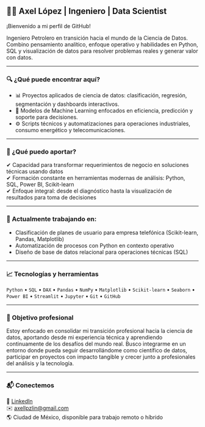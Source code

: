 ## 👨‍💻 Axel López | Ingeniero | Data Scientist

¡Bienvenido a mi perfil de GitHub!

Ingeniero Petrolero en transición hacia el mundo de la Ciencia de Datos. Combino pensamiento analítico, enfoque operativo y habilidades en Python, SQL y visualización de datos para resolver problemas reales y generar valor con datos.

---

### 🔍 ¿Qué puede encontrar aquí?

- 📊 Proyectos aplicados de ciencia de datos: clasificación, regresión, segmentación y dashboards interactivos.
- 🧠 Modelos de Machine Learning enfocados en eficiencia, predicción y soporte para decisiones.
- ⚙️ Scripts técnicos y automatizaciones para operaciones industriales, consumo energético y telecomunicaciones.

---

### 💼 ¿Qué puedo aportar?
 
✔ Capacidad para transformar requerimientos de negocio en soluciones técnicas usando datos  
✔ Formación constante en herramientas modernas de análisis: Python, SQL, Power BI, Scikit-learn  
✔ Enfoque integral: desde el diagnóstico hasta la visualización de resultados para toma de decisiones  

---

### 🚀 Actualmente trabajando en:

- Clasificación de planes de usuario para empresa telefónica (Scikit-learn, Pandas, Matplotlib)
- Automatización de procesos con Python en contexto operativo
- Diseño de base de datos relacional para operaciones técnicas (SQL)

---

### 📈 Tecnologías y herramientas

`Python` • `SQL` • `DAX` • `Pandas` • `NumPy` • `Matplotlib` • `Scikit-learn` • `Seaborn` • `Power BI` • `Streamlit` • `Jupyter` • `Git` • `GitHub`

---

<!-- ### 📊 Estadísticas de GitHub

<p align="center">
  <img src="https://github-readme-stats.vercel.app/api?username=axellpz&show_icons=true&theme=default&hide_title=false&count_private=true&hide=prs&include_all_commits=true" alt="Axel GitHub stats" />
</p>

<p align="center">
  <img src="https://github-readme-stats.vercel.app/api/top-langs/?username=axellpz&layout=compact&theme=default&langs_count=8" alt="Top Langs" />
</p>

--- -->

### 🎯 Objetivo profesional

Estoy enfocado en consolidar mi transición profesional hacia la ciencia de datos, aportando desde mi experiencia técnica y aprendiendo continuamente de los desafíos del mundo real. Busco integrarme en un entorno donde pueda seguir desarrollándome como científico de datos, participar en proyectos con impacto tangible y crecer junto a profesionales del análisis y la tecnología.

---

### 📬 Conectemos

📎 [LinkedIn](https://www.linkedin.com/in/axel-lópez-linares/)  
✉️ axellpzlin@gmail.com  
🌎 Ciudad de México, disponible para trabajo remoto o híbrido
